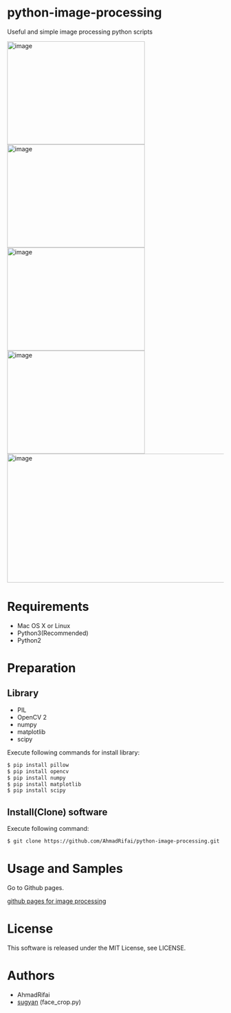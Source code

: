 # python-image-processing
Useful and simple image processing python scripts

<img src="https://raw.githubusercontent.com/wiki/karaage0703/python-image-processing/0005.jpg" alt="image" width="320" height="240">
<img src="https://raw.githubusercontent.com/wiki/karaage0703/python-image-processing/0006.jpg" alt="image" width="320" height="240">
<img src="https://raw.githubusercontent.com/wiki/karaage0703/python-image-processing/0008.jpg" alt="image" width="320" height="240">
<img src="https://raw.githubusercontent.com/wiki/karaage0703/python-image-processing/0010.jpg" alt="image" width="320" height="240">
<img src="https://raw.githubusercontent.com/wiki/karaage0703/python-image-processing/0009.png" alt="image" width="640" height="300">


# Requirements
- Mac OS X or Linux
- Python3(Recommended)
- Python2

# Preparation
## Library
- PIL
- OpenCV 2
- numpy
- matplotlib
- scipy

Execute following commands for install library:
```sh
$ pip install pillow
$ pip install opencv
$ pip install numpy
$ pip install matplotlib
$ pip install scipy
```

## Install(Clone) software
Execute following command:
```sh
$ git clone https://github.com/AhmadRifai/python-image-processing.git
```

# Usage and Samples
Go to Github pages.

[github pages for image processing](https://AhmadRifai.github.io/python-image-processing)

# License
This software is released under the MIT License, see LICENSE.

# Authors
- AhmadRifai
- [sugyan](https://github.com/sugyan/face-collector) (face_crop.py)

